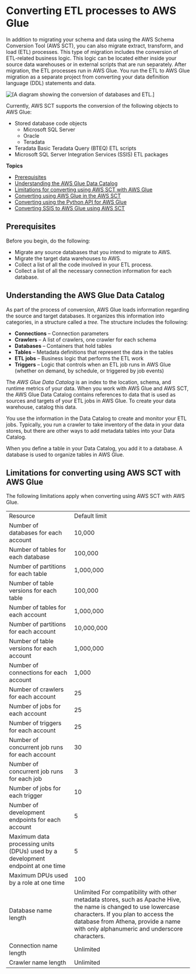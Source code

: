 # Converting ETL processes to AWS Glue<a name="CHAP-converting-aws-glue"></a>

In addition to migrating your schema and data using the AWS Schema Conversion Tool \(AWS SCT\), you can also migrate extract, transform, and load \(ETL\) processes\. This type of migration includes the conversion of ETL\-related business logic\. This logic can be located either inside your source data warehouses or in external scripts that are run separately\. After migration, the ETL processes run in AWS Glue\. You run the ETL to AWS Glue migration as a separate project from converting your data definition language \(DDL\) statements and data\.

![\[A diagram showing the conversion of databases and ETL.\]](http://docs.aws.amazon.com/SchemaConversionTool/latest/userguide/images/glue-conversion.png)

Currently, AWS SCT supports the conversion of the following objects to AWS Glue:
+ Stored database code objects
  + Microsoft SQL Server
  + Oracle
  + Teradata
+ Teradata Basic Teradata Query \(BTEQ\) ETL scripts
+ Microsoft SQL Server Integration Services \(SSIS\) ETL packages

**Topics**
+ [Prerequisites](#CHAP-converting-aws-glue-prerequisites)
+ [Understanding the AWS Glue Data Catalog](#CHAP-converting-aws-glue-data-catalog)
+ [Limitations for converting using AWS SCT with AWS Glue](#CHAP-converting-aws-glue-limitations)
+ [Converting using AWS Glue in the AWS SCT](CHAP-converting-aws-glue-ui-process.md)
+ [Converting using the Python API for AWS Glue](CHAP-converting-aws-glue-api-process.md)
+ [Converting SSIS to AWS Glue using AWS SCT](CHAP-converting-aws-glue-ssis.md)

## Prerequisites<a name="CHAP-converting-aws-glue-prerequisites"></a>

Before you begin, do the following:
+ Migrate any source databases that you intend to migrate to AWS\.
+ Migrate the target data warehouses to AWS\.
+ Collect a list of all the code involved in your ETL process\.
+ Collect a list of all the necessary connection information for each database\.

## Understanding the AWS Glue Data Catalog<a name="CHAP-converting-aws-glue-data-catalog"></a>

As part of the process of conversion, AWS Glue loads information regarding the source and target databases\. It organizes this information into categories, in a structure called a *tree\.* The structure includes the following:
+ **Connections** – Connection parameters 
+ **Crawlers** – A list of crawlers, one crawler for each schema
+ **Databases** – Containers that hold tables
+ **Tables** – Metadata definitions that represent the data in the tables
+ **ETL jobs** – Business logic that performs the ETL work
+ **Triggers** – Logic that controls when an ETL job runs in AWS Glue \(whether on demand, by schedule, or triggered by job events\)

The *AWS Glue Data Catalog* is an index to the location, schema, and runtime metrics of your data\. When you work with AWS Glue and AWS SCT, the AWS Glue Data Catalog contains references to data that is used as sources and targets of your ETL jobs in AWS Glue\. To create your data warehouse, catalog this data\. 

You use the information in the Data Catalog to create and monitor your ETL jobs\. Typically, you run a crawler to take inventory of the data in your data stores, but there are other ways to add metadata tables into your Data Catalog\.

When you define a table in your Data Catalog, you add it to a database\. A database is used to organize tables in AWS Glue\. 

## Limitations for converting using AWS SCT with AWS Glue<a name="CHAP-converting-aws-glue-limitations"></a>

The following limitations apply when converting using AWS SCT with AWS Glue\.


|  |  | 
| --- |--- |
| Resource | Default limit | 
| Number of databases for each account | 10,000 | 
| Number of tables for each database | 100,000 | 
| Number of partitions for each table | 1,000,000 | 
| Number of table versions for each table | 100,000 | 
| Number of tables for each account | 1,000,000 | 
| Number of partitions for each account | 10,000,000 | 
| Number of table versions for each account | 1,000,000 | 
| Number of connections for each account | 1,000 | 
| Number of crawlers for each account | 25 | 
| Number of jobs for each account | 25 | 
| Number of triggers for each account | 25 | 
| Number of concurrent job runs for each account | 30 | 
| Number of concurrent job runs for each job | 3 | 
| Number of jobs for each trigger | 10 | 
| Number of development endpoints for each account | 5 | 
| Maximum data processing units \(DPUs\) used by a development endpoint at one time | 5 | 
| Maximum DPUs used by a role at one time | 100 | 
| Database name length |  Unlimited For compatibility with other metadata stores, such as Apache Hive, the name is changed to use lowercase characters\. If you plan to access the database from Athena, provide a name with only alphanumeric and underscore characters\.  | 
| Connection name length | Unlimited | 
| Crawler name length | Unlimited | 
